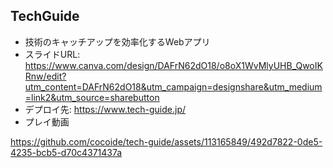 ## TechGuide 
- 技術のキャッチアップを効率化するWebアプリ
- スライドURL: https://www.canva.com/design/DAFrN62dO18/o8oX1WvMlyUHB_QwoIKRnw/edit?utm_content=DAFrN62dO18&utm_campaign=designshare&utm_medium=link2&utm_source=sharebutton
- デプロイ先: https://www.tech-guide.jp/
- プレイ動画

https://github.com/cocoide/tech-guide/assets/113165849/492d7822-0de5-4235-bcb5-d70c4371437a

